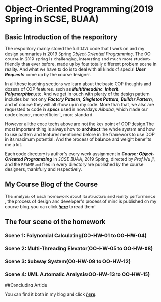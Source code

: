 # Object-Oriented Programming(2019 Spring in SCSE, BUAA)

## Basic Introduction of the resporitory

The resporitory mainly stored the full `JAVA` code that I work on and my design summaries in 2019 Spring *Object-Oriented Programming*. The OO course in 2019 spring is challenging, interesting and much more student-friendly than ever before, made up by four totally different problem scene in reality. And what we have to do is to deal with all kinds of special ***User Requests*** come up by the course designer. 

In all these teaching sections we learn about the basic OOP thoughts and dozens of OOP features, such as ***Multithreading***, ***Inherit***, ***Polymorphisn***,etc. And we get in touch with plenty of the design pattern includes but not only ***Factory Pattern***, ***Singleton Pattern***,   ***Builder Pattern***, and of course they will all show up in my code. More than that, we also are requested to code in ***specs*** used in nowadays *Alibaba*, which made our code cleaner, more efficient, more standard.

However all the code techs above are not the key point of OOP design.The most important thing is always how to **architect** the whole system and how to use pattern and features mentioned before in the framework to use OOP in its maximum potential. And the process of balance and weight benefits me a lot.

Each code directory is author's every week assignment in ***Course: Object-Oriented Programming*** in *SCSE BUAA*, 2019 Spring, directed by *Prof.Wu ji*, and the `README.md` files in every directory are published by the course designers, thankfully and respectively.

## My Course Blog of the Course
The analysis of each homework about its structure and reality performance , the process of design and developer's process of mind is published on my course blog, you can click [***here***](https://www.cnblogs.com/zhangxinmiao2019/) to read them!


## The four scene of the homework

### Scene 1: Polynomial Calculating(OO-HW-01 to OO-HW-04)

### Scene 2: Multi-Threading Elevator(OO-HW-05 to OO-HW-08)

### Scene 3: Subway System(OO-HW-09 to OO-HW-12)

### Scene 4: UML Automatic Analysis(OO-HW-13 to OO-HW-15)

##Concluding Article

You can find it both in my blog and click [***here***](OO-HW-15-final/Summary_of_w13_to_w14.docx).
